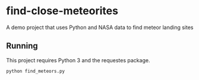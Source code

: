# find-close-meteorites
A demo project that uses Python and NASA data to find meteor landing sites

## Running

This project requires Python 3 and the requestes package.

`python find_meteors.py`
